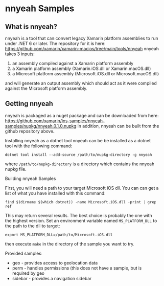 # nnyeah Samples

## What is nnyeah?

nnyeah is a tool that can convert legacy Xamarin platform assemblies to run under .NET 6 or later. The repository for it is here: https://github.com/xamarin/xamarin-macios/tree/main/tools/nnyeah
nnyeah takes 3 inputs:

1. an assembly compiled against a Xamarin platform assembly
2. a Xamarin platform assembly (Xamarin.iOS.dll or Xamarin.macOS.dll)
3. a Microsoft platform assembly (Microsoft.iOS.dll or Microsoft.macOS.dll)

and will generate an output assembly which should act as it were compiled against the Microsoft platform assembly.


## Getting nnyeah

nnyeah is packaged as a nuget package and can be downloaded from here: https://github.com/xamarin/ios-samples/nnyeah-samples/nupkg/nnyeah.0.1.0.nupkg
In addition, nnyeah can be built from the github repository above.

Installing nnyeah as a dotnet tool
nnyeah can be be installed as a dotnet tool with the following command:

    dotnet tool install --add-source /path/to/nupkg-directory -g nnyeah

where `/path/to/nupkg-directory` is a directory which contains the nnyeah nupkg file.

Building nnyeah Samples

First, you will need a path to your target Microsoft iOS dll. You can can get a list of what you have installed with this command:

    find $(dirname $(which dotnet)) -name Microsoft.iOS.dll -print | grep ref

This may return several results. The best choice is probably the one with the highest version.
Set an environment variable named `MS_PLATFORM_DLL` to the path to the dll to target:

    export MS_PLATFORM_DLL=/path/to/Microsoft.iOS.dll

then execute `make` in the directory of the sample you want to try.

Provided samples:

- geo - provides access to geolocation data
- perm - handles permissions (this does not have a sample, but is required by geo
- sidebar - provides a navigation sidebar



